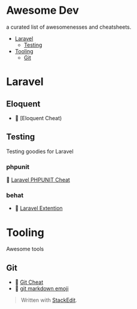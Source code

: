 
# Awesome Dev

a curated list of awesomenesses and cheatsheets.

* [Laravel](#laravel)
	* [Testing](#testing)
* [Tooling](#tooling)
	* [Git](#git)



# Laravel

## Eloquent
 * :bookmark: [Eloquent Cheat)

## Testing
Testing goodies for Laravel

### phpunit
:bookmark: [Laravel PHPUNIT Cheat](docs/laravel/PHPUNITcheat.md)
### behat
* :link: [Laravel Extention](https://github.com/laracasts/Behat-Laravel-Extension) 


# Tooling
Awesome tools

## Git
* :bookmark: [Git Cheat](docs/tooling/gitCheat.md)
* :link: [git markdown emoji](https://gist.github.com/rxaviers/7360908)




> Written with [StackEdit](https://stackedit.io/).
<!--stackedit_data:
eyJwcm9wZXJ0aWVzIjoiZXh0ZW5zaW9uczpcbiAgcHJlc2V0Oi
BnZm1cbiIsImhpc3RvcnkiOlstMTE4MDk5MjY5NiwtMTU2MjA0
Mjc5MiwxMjM0NzQ1NTE5LDU3MTYwMTQ5NSwtMTc4MzcwNjI4OS
wxOTQwNjg2NjcsLTg5Nzg4NzgwNiwtNzEzMjU4NDU4XX0=
-->